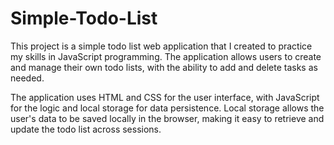 # Simple-Todo-List
This project is a simple todo list web application that I created to practice my skills in JavaScript programming. The application allows users to create and manage their own todo lists, with the ability to add and delete tasks as needed.

The application uses HTML and CSS for the user interface, with JavaScript for the logic and local storage for data persistence. Local storage allows the user's data to be saved locally in the browser, making it easy to retrieve and update the todo list across sessions.
